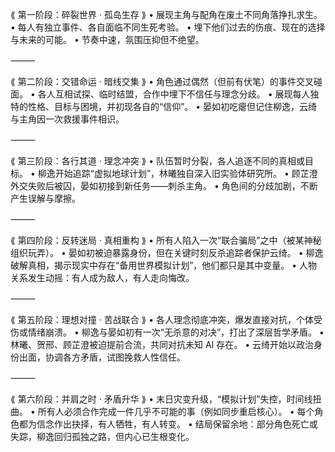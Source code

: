 ⟪ 第一阶段：碎裂世界 · 孤岛生存 ⟫
	•	展现主角与配角在废土不同角落挣扎求生。
	•	每人有独立事件、各自面临不同生死考验。
	•	埋下他们过去的伤痕、现在的选择与未来的可能。
	•	节奏中速，氛围压抑但不绝望。

⸻

⟪ 第二阶段：交错命运 · 暗线交集 ⟫
	•	角色通过偶然（但前有伏笔）的事件交叉碰面。
	•	各人互相试探、临时结盟，合作中埋下不信任与理念分歧。
	•	展现每人独特的性格、目标与困境，并初现各自的“信仰”。
	•	晏如初吃瘪但记住柳逸，云绮与主角因一次救援事件相识。

⸻

⟪ 第三阶段：各行其道 · 理念冲突 ⟫
	•	队伍暂时分裂，各人追逐不同的真相或目标。
	•	柳逸开始追踪“虚拟地球计划”，林曦独自深入旧实验体研究所。
	•	顾芷澄外交失败后被囚，晏如初接到新任务——刺杀主角。
	•	角色间的分歧加剧，不断产生误解与摩擦。

⸻

⟪ 第四阶段：反转迷局 · 真相重构 ⟫
	•	所有人陷入一次“联合骗局”之中（被某神秘组织玩弄）。
	•	晏如初被迫暴露身份，但在关键时刻反杀追踪者保护云绮。
	•	柳逸破解真相，揭示现实中存在“备用世界模拟计划”，他们都只是其中变量。
	•	人物关系发生动摇：有人成为敌人，有人走向悔改。

⸻

⟪ 第五阶段：理想对撞 · 苦战联合 ⟫
	•	各人理念彻底冲突，爆发直接对抗，个体受伤或情绪崩溃。
	•	柳逸与晏如初有一次“无杀意的对决”，打出了深层哲学矛盾。
	•	林曦、贺邢、顾芷澄被迫提前合流，共同对抗未知 AI 存在。
	•	云绮开始以政治身份出面，协调各方矛盾，试图挽救人性信任。

⸻

⟪ 第六阶段：并肩之时 · 矛盾升华 ⟫
	•	末日灾变升级，“模拟计划”失控，时间线扭曲。
	•	所有人必须合作完成一件几乎不可能的事（例如同步重启核心）。
	•	每个角色都为信念作出抉择，有人牺牲，有人转变。
	•	结局保留余地：部分角色死亡或失踪，柳逸回归孤独之路，但内心已生根变化。